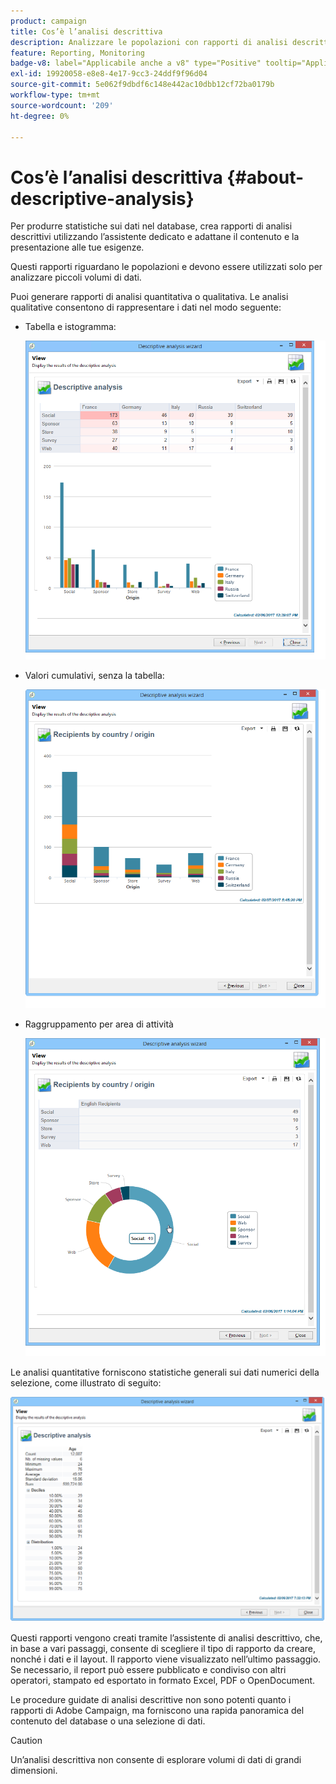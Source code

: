 ```yaml
---
product: campaign
title: Cos’è l’analisi descrittiva
description: Analizzare le popolazioni con rapporti di analisi descrittivi
feature: Reporting, Monitoring
badge-v8: label="Applicabile anche a v8" type="Positive" tooltip="Applicabile anche a Campaign v8"
exl-id: 19920058-e8e8-4e17-9cc3-24ddf9f96d04
source-git-commit: 5e062f9dbdf6c148e442ac10dbb12cf72ba0179b
workflow-type: tm+mt
source-wordcount: '209'
ht-degree: 0%

---
```


# Cos’è l’analisi descrittiva {#about-descriptive-analysis}

Per produrre statistiche sui dati nel database, crea rapporti di analisi descrittivi utilizzando l’assistente dedicato e adattane il contenuto e la presentazione alle tue esigenze.

Questi rapporti riguardano le popolazioni e devono essere utilizzati solo per analizzare piccoli volumi di dati.

Puoi generare rapporti di analisi quantitativa o qualitativa. Le analisi qualitative consentono di rappresentare i dati nel modo seguente:

* Tabella e istogramma:

  ![](assets/reporting_descriptive_sample_1.png)

* Valori cumulativi, senza la tabella:

  ![](assets/reporting_descriptive_sample_3.png)

* Raggruppamento per area di attività

  ![](assets/reporting_descriptive_sample_2.png)

Le analisi quantitative forniscono statistiche generali sui dati numerici della selezione, come illustrato di seguito:

![](assets/reporting_descriptive_quantitative_sample.png)

Questi rapporti vengono creati tramite l’assistente di analisi descrittivo, che, in base a vari passaggi, consente di scegliere il tipo di rapporto da creare, nonché i dati e il layout. Il rapporto viene visualizzato nell’ultimo passaggio. Se necessario, il report può essere pubblicato e condiviso con altri operatori, stampato ed esportato in formato Excel, PDF o OpenDocument.

Le procedure guidate di analisi descrittive non sono potenti quanto i rapporti di Adobe Campaign, ma forniscono una rapida panoramica del contenuto del database o una selezione di dati.

>[!CAUTION]
>
>Un’analisi descrittiva non consente di esplorare volumi di dati di grandi dimensioni.
